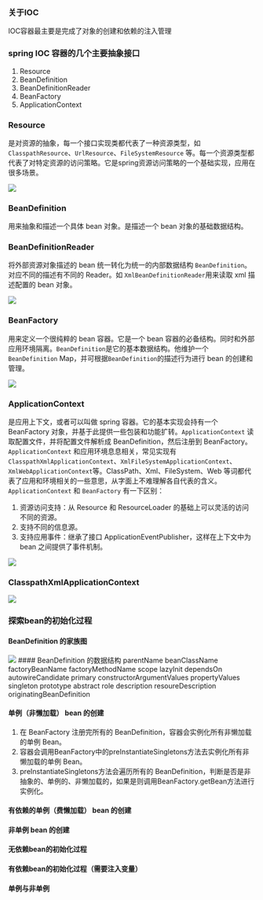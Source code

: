 ### 关于IOC
IOC容器最主要是完成了对象的创建和依赖的注入管理

### spring IOC 容器的几个主要抽象接口
1. Resource
2. BeanDefinition
3. BeanDefinitionReader
4. BeanFactory
5. ApplicationContext

### Resource
是对资源的抽象，每一个接口实现类都代表了一种资源类型，如`ClasspathResource`、`UrlResource`、`FileSystemResource` 等。每一个资源类型都代表了对特定资源的访问策略。它是spring资源访问策略的一个基础实现，应用在很多场景。

<img src="http://yuml.me/diagram/nofunky/class/[Resource]^-.-[ClasspathResource],[Resource]^-.-[UrlResource],[Resource]^-.-[FileSystemResource]" >

### BeanDefinition
用来抽象和描述一个具体 bean 对象。是描述一个 bean 对象的基础数据结构。

### BeanDefinitionReader
将外部资源对象描述的 bean 统一转化为统一的内部数据结构 `BeanDefinition`。对应不同的描述有不同的 Reader。如 `XmlBeanDefinitionReader`用来读取 xml 描述配置的 bean 对象。

<img src="http://yuml.me/diagram/nofunky/class/[BeanDefinitionReader]^-.-[XmlBeanDefinitionReader],[BeanDefinitionReader]^-.-[PropertiesBeanDefinitionReader]" >

### BeanFactory
用来定义一个很纯粹的 bean 容器。它是一个 bean 容器的必备结构。同时和外部应用环境隔离。`BeanDefinition`是它的基本数据结构。他维护一个 `BeanDefinition` Map，并可根据`BeanDefinition`的描述行为进行 bean 的创建和管理。

<img src="http://yuml.me/diagram/nofunky/class/[BeanFactory]^-[AutowireCapableBeanFactory],[AutowireCapableBeanFactory]^-[DefaultListableBeanFactory],[DefaultListableBeanFactory]^-.-[XmlBeanFactory],[DefaultListableBeanFactory]^-.-[XBeanXmlBeanFactory]" >

### ApplicationContext
是应用上下文，或者可以叫做 spring 容器。它的基本实现会持有一个 BeanFactory 对象，并基于此提供一些包装和功能扩转。`ApplicationContext` 读取配置文件，并将配置文件解析成 BeanDefinition，然后注册到 BeanFactory。`ApplicationContext` 和应用环境息息相关，常见实现有`ClasspathXmlApplicationContext`、`XmlFileSystemApplicationContext`、`XmlWebApplicationContext`等。ClassPath、Xml、FileSystem、Web 等词都代表了应用和环境相关的一些意思，从字面上不难理解各自代表的含义。
`ApplicationContext` 和 `BeanFactory` 有一下区别：
1. 资源访问支持：从 Resource 和 ResourceLoader 的基础上可以灵活的访问不同的资源。
2. 支持不同的信息源。
3. 支持应用事件：继承了接口 ApplicationEventPublisher，这样在上下文中为 bean 之间提供了事件机制。

<img src="http://yuml.me/diagram/nofunky/class/[ApplicationContext]^-.-[ClasspathXmlApplicationContext],[ApplicationContext]^-.-[XmlFileSystemApplicationContext],[ApplicationContext]^-.-[XmlWebApplicationContext]" >

### ClasspathXmlApplicationContext

<img src="http://yuml.me/diagram/nofunky/class/[ClasspathXmlApplicationContext]^-.-[ClassPathResource],[ClasspathXmlApplicationContext]^-.-[XmlBeanDefinitionReader],[ClasspathXmlApplicationContext]^-.-[DefaultListableBeanFactory]" >

### 探索bean的初始化过程
#### BeanDefinition 的家族图

<img src="http://yuml.me/diagram/nofunky/class/[BeanDefinition]^-.-[AbstractBeanDefinition],[BeanDefinition]^-.-[AnnotatedBeanDefinition],[AbstractBeanDefinition]^-.-[ChildBeanDefinition],[AbstractBeanDefinition]^-.-[GenericBeanDefinition],[AbstractBeanDefinition]^-.-[RootBeanDefinition],[AnnotatedBeanDefinition]^-.-[AnnotatedGenericBeanDefinition],[AnnotatedBeanDefinition]^-.-[ConfigurationClassBeanDefinition],[AnnotatedBeanDefinition]^-.-[ScannedGenericBeanDefinition],[GenericBeanDefinition]^-.-[AnnotatedGenericBeanDefinition],[GenericBeanDefinition]^-.-[ScannedGenericBeanDefinition],[RootBeanDefinition]^-.-[ConfigurationClassBeanDefinition]">
#### BeanDefinition 的数据结构
	parentName
	beanClassName
	factoryBeanName
	factoryMethodName
	scope
	lazyInit
	dependsOn
	autowireCandidate
	primary
	constructorArgumentValues
	propertyValues
	singleton
	prototype
	abstract
	role
	description
	resoureDescription
	originatingBeanDefinition
	
#### 单例（非懒加载） bean 的创建
1. 在 BeanFactory 注册完所有的 BeanDefinition，容器会实例化所有非懒加载的单例 Bean。
2. 容器会调用BeanFactory中的preInstantiateSingletons方法去实例化所有非懒加载的单例 Bean。
3. preInstantiateSingletons方法会遍历所有的 BeanDefinition，判断是否是非抽象的、单例的、非懒加载的，如果是则调用BeanFactory.getBean方法进行实例化。

#### 有依赖的单例（费懒加载） bean 的创建


#### 非单例 bean 的创建

#### 无依赖bean的初始化过程

#### 有依赖bean的初始化过程（需要注入变量）

#### 单例与非单例